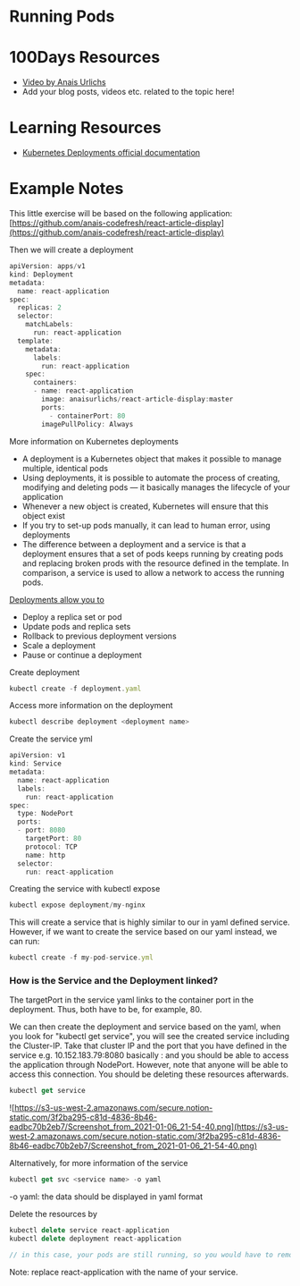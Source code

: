 # Running Pods 

# 100Days Resources
* [Video by Anais Urlichs](https://youtu.be/qt76R2G4h-0)
* Add your blog posts, videos etc. related to the topic here!

# Learning Resources

- [Kubernetes Deployments official documentation](https://kubernetes.io/docs/concepts/workloads/controllers/deployment/)

# Example Notes

This little exercise will be based on the following application: [https://github.com/anais-codefresh/react-article-display](https://github.com/anais-codefresh/react-article-display)

Then we will create a deployment

```jsx
apiVersion: apps/v1
kind: Deployment
metadata:
  name: react-application
spec:
  replicas: 2
  selector:
    matchLabels:
      run: react-application
  template:
    metadata:
      labels:
        run: react-application
    spec:
      containers:
      - name: react-application
        image: anaisurlichs/react-article-display:master
        ports:
          - containerPort: 80
        imagePullPolicy: Always
```

More information on Kubernetes deployments

- A deployment is a Kubernetes object that makes it possible to manage multiple, identical pods
- Using deployments, it is possible to automate the process of creating, modifying and deleting pods — it basically manages the lifecycle of your application
- Whenever a new object is created, Kubernetes will ensure that this object exist
- If you try to set-up pods manually, it can lead to human error, using deployments
- The difference between a deployment and a service is that a deployment ensures that a set of pods keeps running by creating pods and replacing broken prods with the resource defined in the template. In comparison, a service is used to allow a network to access the running pods.

[Deployments allow you to](https://www.redhat.com/en/topics/containers/what-is-kubernetes-deployment)

- Deploy a replica set or pod
- Update pods and replica sets
- Rollback to previous deployment versions
- Scale a deployment
- Pause or continue a deployment

Create deployment

```jsx
kubectl create -f deployment.yaml
```

Access more information on the deployment 

```jsx
kubectl describe deployment <deployment name>
```

Create the service yml

```jsx
apiVersion: v1
kind: Service
metadata:
  name: react-application
  labels:
    run: react-application
spec:
  type: NodePort
  ports:
  - port: 8080
    targetPort: 80
    protocol: TCP
    name: http
  selector:
    run: react-application
```

Creating the service with kubectl expose

```jsx
kubectl expose deployment/my-nginx
```

This will create a service that is highly similar to our in yaml defined service. However, if we want to create the service based on our yaml instead, we can run:

```jsx
kubectl create -f my-pod-service.yml
```

### How is the Service and the Deployment linked?

The targetPort in the service yaml links to the container port in the deployment. Thus, both have to be, for example, 80. 

We can then create the deployment and service based on the yaml, when you look for "kubectl get service", you will see the created service including the Cluster-IP. Take that cluster IP and the port that you have defined in the service e.g. 10.152.183.79:8080 basically <Cluster IP>:<port defined in service> and you should be able to access the application through NodePort. However, note that anyone will be able to access this connection. You should be deleting these resources afterwards.

```jsx
kubectl get service
```

![https://s3-us-west-2.amazonaws.com/secure.notion-static.com/3f2ba295-c81d-4836-8b46-eadbc70b2eb7/Screenshot_from_2021-01-06_21-54-40.png](https://s3-us-west-2.amazonaws.com/secure.notion-static.com/3f2ba295-c81d-4836-8b46-eadbc70b2eb7/Screenshot_from_2021-01-06_21-54-40.png)

Alternatively, for more information of the service

```jsx
kubectl get svc <service name> -o yaml
```

-o yaml: the data should be displayed in yaml format

Delete the resources by

```jsx
kubectl delete service react-application
kubectl delete deployment react-application

// in this case, your pods are still running, so you would have to remove them individually 
```

Note: replace react-application with the name of your service.